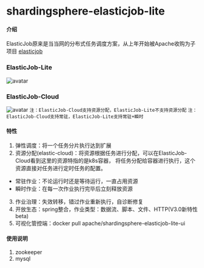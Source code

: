 # shardingsphere-elasticjob-lite
#### 介绍
ElasticJob原来是当当网的分布式任务调度方案，从上年开始被Apache收购为子项目
[elasticjob](https://shardingsphere.apache.org/elasticjob/ "elasticjob")

### ElasticJob-Lite
![avatar](elastic_lite.png)

### ElasticJob-Cloud
![avatar](elastic_cloud.png)
`注：ElasticJob-Cloud支持资源分配，ElasticJob-Lite不支持资源分配`
`注：ElasticJob-Cloud支持常驻，ElasticJob-Lite支持常驻+瞬时`
#### 特性
1. 弹性调度：将一个任务分片执行达到扩展
2. 资源分配(elastic-cloud)：将资源根据任务进行分配，可以在ElasticJob-Cloud看到这里的资源特指的是k8s容器，
将任务分配给容器进行执行，这个资源直接对任务进行定时任务的配置。
+ 常驻作业：不论运行时还是等待运行，一直占用资源
+ 瞬时作业：在每一次作业执行完毕后立刻释放资源
3. 作业治理：失效转移，错过作业重新执行，自诊断修复
4. 开放生态：spring整合，作业类型：数据流、脚本、文件、HTTP(V3.0新特性beta)
5. 可视化管控端：docker pull apache/shardingsphere-elasticjob-lite-ui
#### 使用说明
1. zookeeper
2. mysql
